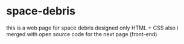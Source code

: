 # space-debris
this is a web page for space debris designed only HTML + CSS also i merged with open source code for the next page (front-end)
